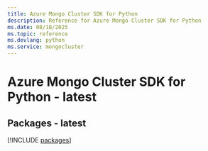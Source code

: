 ```yaml
---
title: Azure Mongo Cluster SDK for Python
description: Reference for Azure Mongo Cluster SDK for Python
ms.date: 08/18/2025
ms.topic: reference
ms.devlang: python
ms.service: mongocluster
---
```

# Azure Mongo Cluster SDK for Python - latest
## Packages - latest
[!INCLUDE [packages](mongo-cluster-index.md)]